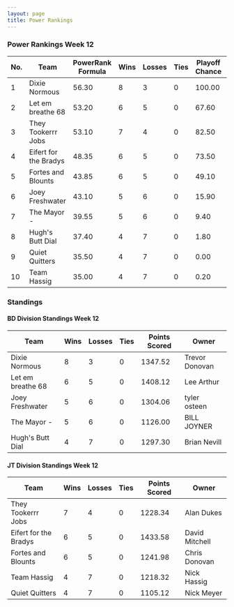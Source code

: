 ```yaml
---
layout: page
title: Power Rankings
---
```


### Power Rankings Week 12

|   No. | Team                   |   PowerRank Formula |   Wins |   Losses |   Ties |   Playoff Chance |   Points Scored | Owner           |
|-------|------------------------|---------------------|--------|----------|--------|------------------|-----------------|-----------------|
|     1 | Dixie Normous          |               56.30 |      8 |        3 |      0 |           100.00 |         1347.52 | Trevor  Donovan |
|     2 | Let em breathe 68      |               53.20 |      6 |        5 |      0 |            67.60 |         1408.12 | Lee Arthur      |
|     3 | They Tookerrr Jobs     |               53.10 |      7 |        4 |      0 |            82.50 |         1228.34 | Alan Dukes      |
|     4 | Eifert  for the Bradys |               48.35 |      6 |        5 |      0 |            73.50 |         1433.58 | David Mitchell  |
|     5 | Fortes and Blounts     |               43.85 |      6 |        5 |      0 |            49.10 |         1241.98 | Chris Donovan   |
|     6 | Joey Freshwater        |               43.10 |      5 |        6 |      0 |            15.90 |         1304.06 | tyler osteen    |
|     7 | The Mayor -            |               39.55 |      5 |        6 |      0 |             9.40 |         1126.00 | BILL JOYNER     |
|     8 | Hugh's  Butt Dial      |               37.40 |      4 |        7 |      0 |             1.80 |         1297.30 | Brian Nevill    |
|     9 | Quiet Quitters         |               35.50 |      4 |        7 |      0 |             0.00 |         1105.12 | Nick Meyer      |
|    10 | Team  Hassig           |               35.00 |      4 |        7 |      0 |             0.20 |         1218.32 | Nick Hassig     |

### Standings

#### BD Division Standings Week 12

| Team              |   Wins |   Losses |   Ties |   Points Scored | Owner           |
|-------------------|--------|----------|--------|-----------------|-----------------|
| Dixie Normous     |      8 |        3 |      0 |         1347.52 | Trevor  Donovan |
| Let em breathe 68 |      6 |        5 |      0 |         1408.12 | Lee Arthur      |
| Joey Freshwater   |      5 |        6 |      0 |         1304.06 | tyler osteen    |
| The Mayor -       |      5 |        6 |      0 |         1126.00 | BILL JOYNER     |
| Hugh's  Butt Dial |      4 |        7 |      0 |         1297.30 | Brian Nevill    |

#### JT Division Standings Week 12

| Team                   |   Wins |   Losses |   Ties |   Points Scored | Owner          |
|------------------------|--------|----------|--------|-----------------|----------------|
| They Tookerrr Jobs     |      7 |        4 |      0 |         1228.34 | Alan Dukes     |
| Eifert  for the Bradys |      6 |        5 |      0 |         1433.58 | David Mitchell |
| Fortes and Blounts     |      6 |        5 |      0 |         1241.98 | Chris Donovan  |
| Team  Hassig           |      4 |        7 |      0 |         1218.32 | Nick Hassig    |
| Quiet Quitters         |      4 |        7 |      0 |         1105.12 | Nick Meyer     |
